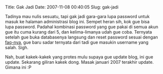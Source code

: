 Title: Gak Jadi
Date: 2007-11-08 00:40:05
Slug: gak-jadi

Tadinya mau nulis sesuatu, tapi gak jadi gara-gara lupa password untuk masuk ke halaman administrasi blog ini. Sempet heran sih, kok gue bisa lupa password. Padahal kombinasi password yang gue pakai di semua akun gue itu cuma kurang dari 5, dan kelima-limanya udah gue coba. Ternyata setelah gue buka databasenya langsung dan reset password sesuai dengan [faq-nya](http://textpattern.com/faq/124/help-i-forgot-my-password), gue baru sadar ternyata dari tadi gue masukin username yang salah. Sigh.

Nah, buat kakek-kakek yang protes mulu supaya gue update blog, ini gue update. Sekarang giliran kakek dong. Masak januari 2007 terakhir update. Gimana ini :P